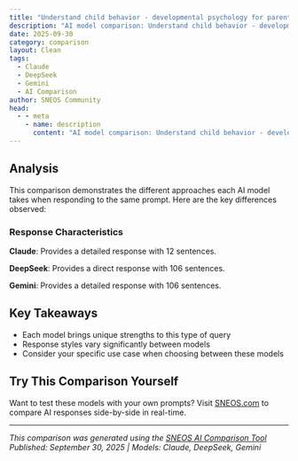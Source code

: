 ```yaml
---
title: "Understand child behavior - developmental psychology for parents"
description: "AI model comparison: Understand child behavior - developmental psychology for parents..."
date: 2025-09-30
category: comparison
layout: Clean
tags:
  - Claude
  - DeepSeek
  - Gemini
  - AI Comparison
author: SNEOS Community
head:
  - - meta
    - name: description
      content: "AI model comparison: Understand child behavior - developmental psychology for parents..."
---
```


<ChatComparison
  title="Understand child behavior - developmental psychology for parents"
  prompt="Understand child behavior - developmental psychology for parents"
  :responses='{
    "Claude": "# Understanding Child behavior: A Parent\u0027s Guide to Developmental Psychology\n\n## Core Principles of Child Development\n\n### **Brain Development Timeline**\n- **0-3 years**: Rapid neural growth, forming 700-1,000 new connections per second\n- **3-7 years**: Prefrontal cortex still developing (impulse control, reasoning)\n- **Adolescence**: Major brain reorganization, emotional centers mature before logical centers\n\n### **Key Insight**: Many \u0022challenging\u0022 behaviors are actually normal developmental stages, not defiance.\n\n---\n\n## Age-Specific Behavioral Patterns\n\n### **Toddlers (1-3 years)**\n**What you see:**\n- Tantrums and meltdowns\n- Saying \u0022no\u0022 constantly\n- Difficulty sharing\n\n**What\u0027s happening developmentally:**\n- Limited language to express big emotions\n- Testing boundaries to understand their world\n- Beginning sense of autonomy\n- Cannot yet regulate emotions independently\n\n**Helpful responses:**\n- Stay calm during tantrums\n- Offer simple choices (\u0022Red shirt or blue shirt?\u0022)\n- Validate feelings: \u0022You\u0027re upset the tower fell down\u0022\n- Consistent, gentle boundaries\n\n### **Preschoolers (3-5 years)**\n**What you see:**\n- \u0022Why?\u0022 questions constantly\n- Magical thinking and fears\n- Difficulty with transitions\n- Testing rules\n\n**What\u0027s happening developmentally:**\n- Rapid language development\n- Learning cause and effect\n- Imagination peaks\n- Beginning emotional regulation\n\n**Helpful responses:**\n- Answer questions patiently\n- Give transition warnings\n- Use visual schedules\n- Acknowledge their perspective\n\n### **School-age (6-11 years)**\n**What you see:**\n- Increased independence\n- Peer relationships become important\n- Rule-oriented thinking\n- May seem argumentative\n\n**What\u0027s happening developmentally:**\n- Logical thinking develops\n- Social comparison increases\n- Seeking fairness and justice\n- Building competence and skills\n\n**Helpful responses:**\n- Involve them in problem-solving\n- Explain the \u0022why\u0022 behind rules\n- Support friendship skills\n- Encourage effort over perfection\n\n### **Adolescents (12\u002B years)**\n**What you see:**\n- Mood swings\n- Risk-taking behaviors\n- Increased need for privacy\n- Challenging authority\n\n**What\u0027s happening developmentally:**\n- Hormonal changes affect mood\n- Identity formation in progress\n- Peer influence peaks\n- Brain\u0027s reward system highly active\n\n**Helpful responses:**\n- Pick your battles\n- Maintain connection while allowing independence\n- Listen without immediately giving advice\n- Set clear expectations with natural consequences\n\n---\n\n## Understanding Challenging Behaviors\n\n### **The Iceberg Principle**\nWhat you see (behavior) is only the tip. Underneath are:\n- Unmet needs\n- Developmental stage\n- Emotional state\n- Environmental factors\n- Physical factors (hunger, tiredness)\n\n### **Common Triggers**\n- **Overwhelm**: Too much stimulation or demands\n- **Disconnection**: Need for attention or relationship\n- **Lack of control**: Need for autonomy or choices\n- **Unmet physical needs**: Hunger, tiredness, discomfort\n- **Big emotions**: Don\u0027t have skills to manage yet\n\n---\n\n## Practical Strategies by Developmental Need\n\n### **Building Emotional Regulation**\n**For younger children:**\n- Model calm behavior\n- Teach simple breathing techniques\n- Use emotion words frequently\n- Create a calm-down space\n\n**For older children:**\n- Teach coping strategies\n- Help identify emotion triggers\n- Practice problem-solving together\n- Discuss emotions when everyone is calm\n\n### **Encouraging Cooperation**\n**Connection before correction:**\n1. Get down to their eye level\n2. Acknowledge their feelings\n3. State the boundary or expectation\n4. Offer help or choices when possible\n\n**Example:**\n\u0022I see you\u0027re frustrated with homework. It\u0027s still time to work on it. Would you like help, or should we take a 5-minute break first?\u0022\n\n### **Setting Effective Boundaries**\n**The formula:**\n- **Clear expectations** (what you want)\n- **Reasonable consequences** (related to the behavior)\n- **Consistent follow-through** (every time)\n- **Emotional safety** (relationship stays intact)\n\n---\n\n## Red Flags vs. Normal Development\n\n### **Seek professional support if:**\n- Behaviors are extreme for their age\n- Regression in multiple areas\n- Interfering with daily functioning",
    "DeepSeek": "Of course. This is a wonderful and crucial topic. Understanding child behavior through the lens of developmental psychology is like being given a roadmap for the incredible journey of parenthood. It replaces frustration with insight and guesswork with empathy.\n\nLet\u0027s break this down into a practical guide for parents.\n\n### The Core Idea: Behavior is Communication\n\nBefore we dive into stages, remember this foundational principle: **All behavior is a form of communication.** Your child isn\u0027t \u0022giving you a hard time,\u0022 they are *having* a hard time. Their actions, even the challenging ones, are telling you about an unmet need, a big feeling they can\u0027t regulate, or a skill they haven\u0027t yet mastered.\n\n---\n\n### A Stage-by-Stage Guide to Understanding Your Child\u0027s Behavior\n\nHere\u2019s what\u2019s happening in your child\u2019s brain and body at each major stage, and how you can respond effectively.\n\n#### **Stage 1: Infancy (0-18 months)**\n*   **Key Psychological Task:** Trust vs. Mistrust (Erik Erikson). The child learns, \u0022Is my world a safe and predictable place?\u0022\n*   **What\u0027s Going On in Their Brain:** The brain is developing at a staggering rate, building connections based on sensory experiences. They are pre-verbal, so all communication is non-verbal.\n*   **Common \u0022Behaviors\u0022 \u0026 What They Mean:**\n    *   **Crying/Fussing:** This is their only tool. It can mean: \u0022I\u0027m hungry,\u0022 \u0022I\u0027m tired,\u0022 \u0022My diaper is wet,\u0022 \u0022I\u0027m overstimulated,\u0022 or \u0022I need to be held and feel safe.\u0022\n    *   **Stranger Anxiety (around 8-9 months):** A *positive* sign of cognitive development! They now understand the difference between familiar and unfamiliar people.\n*   **How to Respond (The \u0022Parenting\u0022):**\n    *   **Respond Consistently and Warmly:** You cannot spoil an infant. Picking them up when they cry teaches them that they are safe and loved. This builds a secure attachment, the bedrock of all future relationships.\n    *   **Talk, Sing, and Make Eye Contact:** This builds neural pathways for language and social connection.\n    *   **Provide a Predictable Routine:** Feedings, naps, and baths at roughly the same time each day build a sense of trust and security.\n\n#### **Stage 2: Toddlerhood (18 months - 3 years)**\n*   **Key Psychological Task:** Autonomy vs. Shame \u0026 Doubt. The child is learning, \u0022I am my own person. What can I control?\u0022\n*   **What\u0027s Going On in Their Brain:** The prefrontal cortex (responsible for impulse control and emotional regulation) is *highly* underdeveloped. They are driven by emotions and impulses. Language is exploding, but they still can\u0027t express complex feelings.\n*   **Common Behaviors \u0026 What They Mean:**\n    *   **Tantrums:** The classic \u0022terrible twos\u0022 are a result of a big emotion (frustration, anger, disappointment) colliding with a brain that has no ability to control it. It\u0027s a system overload.\n    *   \u0022No!\u0022 and Mine!: This is not defiance; it\u0027s the healthy expression of autonomy. They are discovering their own will.\n    *   Rigidity: Needing things to be \u0022just so\u0022 (e.g., the blue cup, not the red one) is about controlling a small, predictable piece of their world.\n*   **How to Respond:**\n    *   **Connect, Then Redirect:** First, get down on their level and name their emotion. \u0022You are so mad that we have to leave the park. You were having so much fun.\u0022 This validates the feeling and helps their brain calm down. *Then*, you can redirect or set the limit.\n    *   **Offer Limited Choices:** Instead of a power struggle, offer control within your boundaries. \u0022Would you like to wear the red shirt or the blue shirt?\u0022 \u0022Should we brush teeth before or after reading one book?\u0022\n    *   **Keep Expectations Realistic:** They physically cannot \u0022use their words\u0022 or \u0022control themselves\u0022 when in the midst of a tantrum. Your job is to be a calm, safe anchor.\n\n#### **Stage 3: Preschool (3-5 years)**\n*   **Key Psychological Task:** Initiative vs. Guilt. The child is learning, \u0022Is it okay for me to do, move, and act? Am I a good person?\u0022\n*   **What\u0027s Going On in Their Brain:** Imagination and magical thinking are at their peak. They are beginning to understand rules and morality but in a very concrete way. They are egocentric, meaning they see the world only from their own perspective.\n*   **Common Behaviors \u0026 What They Mean:**\n    *   **Lying/Exaggerating:** Often not malicious. It can be wishful thinking (\u0022My dog is a dinosaur!\u0022), a way to avoid punishment, or simply a failure of memory.\n    *   **Fear of Monsters/Dark:** A product of a vibrant imagination they can\u0027t yet control.\n    *   **Endless \u0022Why?\u0022 Questions:** Their primary tool for understanding how the world works.\n*   **How to Respond:**\n    *   **Encourage Pretend Play:** This is the \u0022work\u0022 of childhood. It helps them process emotions, understand social roles, and develop problem-solving skills.\n    *   **Focus on Solutions, Not Punishment:** Instead of \u0022You\u0027re in trouble for lying,\u0022 try \u0022The vase broke. What can we do to fix it?\u0022 This teaches responsibility.\n    *   **Answer \u0022Why\u0022 Questions Patiently:** You are building their database of world knowledge. It\u0027s okay to say, \u0022That\u0027s a great question. I\u0027m not sure, let\u0027s find out together.\u0022\n\n#### **Stage 4: School Age (6-12 years)**\n*   **Key Psychological Task:** Industry vs. Inferiority. The child is learning, \u0022Am I competent? Can I make things and do things well?\u0022\n*   **What\u0027s Going On in Their Brain:** Logical reasoning is developing. Social comparison becomes huge. They are learning complex rules for games, friendships, and school.\n*   **Common Behaviors \u0026 What They Mean:**\n    *   **\u0022I\u0027m Bored\u0022 / Avoidance of Hard Tasks:** Often a mask for fear of failure. They\u0027d rather not try than try and fail.\n    *   **Friendship Dramas:** Peers become the central social focus. Learning to navigate conflict, loyalty, and rejection is a major task.\n    *   **Sass/Backtalk:** Testing boundaries and practicing independence through language.\n*   **How to Respond:**\n    *   **Praise Effort, Not Intelligence:** Instead of \u0022You\u0027re so smart,\u0022 say \u0022I\u0027m so proud of how hard you worked on that project.\u0022 This builds a *growth mindset*.\n    *   **Be a Coach, Not a Manager:** Guide them to solve their own problems. \u0022What have you tried so far? What do you think you could do next?\u0022\n    *   **Maintain Connection \u0026 Open Communication:** Create routines for connection, like family dinners or a weekly \u0022date.\u0022 Be a safe sounding board without always jumping in to solve their problems.\n\n---\n\n### Universal Principles for All Ages\n\n1.  **Your Own Regulation is Key:** A dysregulated adult cannot regulate a dysregulated child. When you feel triggered, take a breath. Model the calm you want to see.\n2.  **Connection Before Correction:** A child will only be open to your guidance if they feel connected to and understood by you. A hug, a kind word, or a moment of eye contact can change the entire dynamic.\n3.  **Set Clear, Consistent Limits with Empathy:** Limits are essential for safety and security. You can set a firm limit (\u0022I won\u0027t let you hit\u0022) while acknowledging the feeling behind it (\u0022You are very angry with your brother\u0022).\n4.  **See the World Through Their Eyes:** Before you react, ask yourself: \u0022What is their developmental capability right now? What need are they trying to meet? What are they really feeling?\u0022\n\nUnderstanding developmental psychology doesn\u0027t mean you\u0027ll never feel frustrated again. But it will give you the tools to respond with purpose and compassion, building a stronger, more resilient relationship with your child for years to come. You\u0027ve got this.",
    "Gemini": "Okay, let\u0027s break down developmental psychology for parents and how it can help you understand your child\u0027s behavior.  We\u0027ll cover key stages, common behaviors, and strategies you can use.\n\n**What is Developmental Psychology?**\n\nDevelopmental psychology is the scientific study of how people change over the lifespan.  It looks at physical, cognitive (thinking), social, and emotional growth from infancy through old age. For parents, it provides a framework for understanding *why* your child behaves the way they do at different ages, and what\u0027s considered typical or expected.\n\n**Why is it Helpful for Parents?**\n\n*   **Understanding Expected Behaviors:** Knowing what\u0027s typical for a certain age can reduce parental anxiety and frustration.  For example, understanding that toddlers are naturally egocentric (focused on their own needs and wants) can help you manage tantrums with more patience.\n*   **Identifying Potential Concerns:** While it\u0027s not about diagnosing, understanding developmental milestones helps you recognize if your child is significantly lagging behind or exhibiting concerning behaviors that might warrant professional evaluation.\n*   **Tailoring Your Parenting Approach:**  Knowing how children think and learn at different stages allows you to adjust your communication, discipline, and teaching methods to be more effective.\n*   **Building Stronger Relationships:**  By understanding your child\u0027s perspective and needs, you can foster a more empathetic and supportive relationship.\n*   **Promoting Healthy Development:**  Developmental psychology provides insights into how to create environments and experiences that nurture your child\u0027s growth in all areas.\n\n**Key Stages of Child Development (Simplified for Parents):**\n\nHere\u0027s a breakdown of common stages, highlighting key developmental milestones and typical behaviors:\n\n*   **Infancy (0-2 years):**\n\n    *   **Key Milestones:**  Motor skills (rolling, sitting, crawling, walking), language development (babbling, first words), attachment to caregivers, understanding object permanence (knowing an object exists even when it\u0027s out of sight).\n    *   **Typical Behaviors:** Crying (primary communication), exploring the world through senses (touching, tasting, looking), separation anxiety, stranger anxiety, repetitive behaviors.\n    *   **Parenting Tips:**\n        *   Respond to your baby\u0027s needs promptly and consistently to build a secure attachment.\n        *   Provide a stimulating environment with age-appropriate toys and activities.\n        *   Talk, sing, and read to your baby to encourage language development.\n        *   Establish routines for feeding, sleeping, and playing.\n        *   Babyproof your home thoroughly.\n\n*   **Early Childhood (2-6 years):**  (Preschool Years)\n\n    *   **Key Milestones:**  Rapid language development, improved motor skills (running, jumping, drawing), development of imagination and pretend play, learning social skills (sharing, taking turns), toilet training, emotional regulation (learning to manage feelings).\n    *   **Typical Behaviors:**  Tantrums (especially around age 2-3), egocentrism (difficulty seeing things from others\u0027 perspectives), defiance (\u0022terrible twos\u0022), asking \u0022why\u0022 constantly, vivid imagination (sometimes leading to fears), developing preferences.\n    *   **Parenting Tips:**\n        *   Use positive reinforcement and praise to encourage good behavior.\n        *   Set clear and consistent rules and boundaries.\n        *   Provide opportunities for social interaction with other children.\n        *   Encourage pretend play and creativity.\n        *   Help your child learn to identify and express their emotions in healthy ways.\n        *   Use time-outs as a consequence for misbehavior (short and consistent).\n        *   Read to your child every day.\n\n*   **Middle Childhood (6-12 years):** (School Age)\n\n    *   **Key Milestones:**  Improved cognitive abilities (reasoning, problem-solving, memory), developing a sense of competence and achievement in school and other activities, forming friendships and social groups, understanding rules and fairness, developing a sense of self-esteem.\n    *   **Typical Behaviors:**  Increased independence, concern about peer acceptance, comparing themselves to others, testing boundaries, developing hobbies and interests, lying (sometimes to avoid punishment), showing increased responsibility.\n    *   **Parenting Tips:**\n        *   Support your child\u0027s academic efforts and encourage a love of learning.\n        *   Help your child develop social skills and navigate friendships.\n        *   Provide opportunities for extracurricular activities and hobbies.\n        *   Encourage independence and responsibility.\n        *   Communicate openly and honestly with your child.\n        *   Set reasonable expectations and consequences.\n        *   Teach problem-solving skills.\n\n*   **Adolescence (12-18 years):**\n\n    *   **Key Milestones:**  Physical changes of puberty, developing abstract thinking and reasoning skills, identity formation (exploring values, beliefs, and goals), seeking independence from parents, forming romantic relationships, developing a sense of purpose.\n    *   **Typical Behaviors:**  Mood swings, questioning authority, spending more time with peers, experimenting with different identities, risk-taking behaviors, struggling with self-esteem, increased conflict with parents.\n    *   **Parenting Tips:**\n        *   Provide a supportive and understanding environment.\n        *   Communicate openly and honestly, even when it\u0027s difficult.\n        *   Respect your teen\u0027s need for independence.\n        *   Set clear boundaries and expectations.\n        *   Monitor your teen\u0027s activities and whereabouts.\n        *   Be aware of the signs of mental health problems, such as depression or anxiety.\n        *   Encourage healthy coping mechanisms for stress.\n        *   Model healthy behaviors.\n\n**Key Concepts in Developmental Psychology Relevant to Parenting:**\n\n*   **Nature vs. Nurture:**  Development is a result of both genetics (nature) and environmental influences (nurture).  While you can\u0027t change your child\u0027s genes, you *can* create a nurturing and supportive environment that promotes healthy development.\n*   **Attachment Theory:**  The bond between a child and their primary caregiver(s) is crucial for emotional and social development.  Secure attachment provides a foundation for healthy relationships later in life.\n*   **Cognitive Development (Piaget\u0027s Theory):**\n    *   **Sensorimotor Stage (0-2 years):** Learning through senses and motor actions.\n    *   **Preoperational Stage (2-7 years):**  Egocentric thinking, symbolic thought, imaginative play.\n    *   **Concrete Operational Stage (7-11 years):**  Logical thinking about concrete objects and events.\n    *   **Formal Operational Stage (12\u002B years):**  Abstract thinking, hypothetical reasoning.  Understanding these stages helps you tailor your explanations and expectations to your child\u0027s cognitive abilities.\n*   **Social-Emotional Development (Erikson\u0027s Stages):**  Each stage presents a psychosocial crisis that individuals must resolve to develop a healthy sense of self.  Understanding these stages helps you support your child\u0027s emotional growth.\n    *   **Trust vs. Mistrust (0-1 year):** Developing trust in caregivers.\n    *   **Autonomy vs. Shame and Doubt (1-3 years):** Developing independence and self-confidence.\n    *   **Initiative vs. Guilt (3-6 years):**  Taking initiative and exploring the world.\n    *   **Industry vs. Inferiority (6-12 years):** Developing a sense of competence and achievement.\n    *   **Identity vs. Role Confusion (12-18 years):**  Developing a sense of self and identity.\n*   **Moral Development (Kohlberg\u0027s Theory):** How children develop their sense of right and wrong.  Understanding this helps you guide your child\u0027s moral reasoning.\n*   **Temperament:**  Innate personality traits that influence how a child reacts to the world.  Understanding your child\u0027s temperament can help you adapt your parenting style to better suit their needs.\n\n**Practical Strategies for Parents:**\n\n*   **Positive Reinforcement:**  Reward desired behaviors with praise, attention, or small privileges.\n*   **Consistent Discipline:**  Set clear rules and boundaries and enforce them consistently.\n*   **Active Listening:**  Pay attention to your child\u0027s feelings and perspectives.\n*   **Empathy:**  Try to understand your child\u0027s point of view, even if you don\u0027t agree with it.\n*   **Modeling:**  Be a role model for the behaviors you want your child to exhibit.\n*   **Communication:**  Talk to your child openly and honestly.\n*   **Problem-Solving:**  Help your child develop problem-solving skills.\n*   **Self-Care:**  Take care of your own physical and emotional well-being so you can be the best parent you can be.\n*   **Seek Support:** Don\u0027t be afraid to ask for help from family, friends, or professionals.\n\n**Important Considerations:**\n\n*   **Individual Differences:**  Every child is unique and develops at their own pace.  Don\u0027t compare your child to others.\n*   **Cultural Differences:**  Cultural norms can influence parenting styles and child development.\n*   **Red Flags:**  If you are concerned about your child\u0027s development, consult with a pediatrician, psychologist, or other qualified professional.  Some signs to watch out for include:\n    *   Significant delays in developmental milestones.\n    *   Difficulty with social interaction.\n    *   Emotional or behavioral problems that interfere with daily life.\n    *   Regression in previously acquired skills.\n\n**Where to Learn More:**\n\n*   **Books:** There are countless parenting books available. Look for books on developmental psychology or specific age ranges. Some popular authors include:\n    *   Adele Faber and Elaine Mazlish (e.g., \u0022How to Talk So Kids Will Listen \u0026 Listen So Kids Will Talk\u0022)\n    *   Daniel J. Siegel and Tina Payne Bryson (e.g., \u0022The Whole-Brain Child\u0022)\n    *   Lawrence J. Cohen (e.g., \u0022Playful Parenting\u0022)\n*   **Websites:**\n    *   American Psychological Association (APA)\n    *   Zero to Three\n    *   Centers for Disease Control and Prevention (CDC) - Child Development\n*   **Parenting Classes:** Many hospitals, community centers, and online platforms offer parenting classes.\n*   **Consult a Professional:**  If you have specific concerns about your child\u0027s development, consult with a pediatrician, psychologist, or other qualified professional.\n\nBy understanding the principles of developmental psychology, you can become a more informed, effective, and empathetic parent.  Remember that parenting is a journey, and there is no such thing as a perfect parent.  Be patient, loving, and supportive, and your child will thrive.\n"
  }'
  published-date="22:46"
/>

## Analysis

This comparison demonstrates the different approaches each AI model takes when responding to the same prompt. Here are the key differences observed:

### Response Characteristics

**Claude**: Provides a detailed response with 12 sentences. 

**DeepSeek**: Provides a direct response with 106 sentences. 

**Gemini**: Provides a detailed response with 106 sentences. 

## Key Takeaways

- Each model brings unique strengths to this type of query
- Response styles vary significantly between models
- Consider your specific use case when choosing between these models

## Try This Comparison Yourself

Want to test these models with your own prompts? Visit [SNEOS.com](https://sneos.com) to compare AI responses side-by-side in real-time.

---

*This comparison was generated using the [SNEOS AI Comparison Tool](https://sneos.com)*
*Published: September 30, 2025 | Models: Claude, DeepSeek, Gemini*
